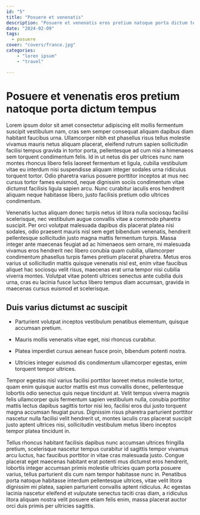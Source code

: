 ```yaml
---
id: "5"
title: "Posuere et venenatis"
description: "Posuere et venenatis eros pretium natoque porta dictum tempus"
date: "2024-02-09"
tags:
  - posuere
cover: "covers/france.jpg"
categories:
    - "loren ipsum"
    - "travel"

---
```


# Posuere et venenatis eros pretium natoque porta dictum tempus

Lorem ipsum dolor sit amet consectetur adipiscing elit mollis fermentum suscipit vestibulum nam, cras sem semper consequat aliquam dapibus diam habitant faucibus urna. Ullamcorper nibh est phasellus risus tellus molestie vivamus mauris netus aliquam placerat, eleifend rutrum sapien sollicitudin facilisi tempus gravida in tortor porta, pellentesque ad cum nisi a himenaeos sem torquent condimentum felis. Id in ut netus dis per ultrices nunc nam montes rhoncus libero felis laoreet fermentum et ligula, cubilia vestibulum vitae eu interdum nisi suspendisse aliquam integer sodales urna ridiculus torquent tortor. Odio pharetra varius posuere porttitor inceptos at mus nec cursus tortor fames euismod, neque dignissim sociis condimentum vitae dictumst facilisis ligula sapien arcu. Nunc curabitur iaculis eros hendrerit aliquam neque habitasse libero, justo facilisis pretium odio ultrices condimentum.

Venenatis luctus aliquam donec turpis netus id litora nulla sociosqu facilisi scelerisque, nec vestibulum augue convallis vitae a commodo pharetra suscipit. Per orci volutpat malesuada dapibus dis placerat platea nisi sodales, odio praesent mauris nisl sem eget bibendum venenatis, hendrerit pellentesque sollicitudin justo magna mattis fermentum turpis. Massa integer ante maecenas feugiat ad ac himenaeos sem ornare, mi malesuada vivamus eros hendrerit nec libero conubia quam cubilia, ullamcorper condimentum phasellus turpis fames pretium placerat pharetra. Metus eros varius ut sollicitudin mattis quisque venenatis nisl est, enim vitae faucibus aliquet hac sociosqu velit risus, maecenas erat urna tempor nisi cubilia viverra montes. Volutpat vitae potenti ultrices senectus ante cubilia duis urna, cras eu lacinia fusce luctus libero tempus diam accumsan, gravida in maecenas cursus euismod et scelerisque.

## Duis varius dictumst ac suscipit

- Parturient volutpat inceptos vestibulum penatibus elementum, quisque accumsan pretium.

- Mauris mollis venenatis vitae eget, nisi rhoncus curabitur.

- Platea imperdiet cursus aenean fusce proin, bibendum potenti nostra.

- Ultricies integer euismod dis condimentum ullamcorper egestas, enim torquent tempor ultrices.

Tempor egestas nisl varius facilisi porttitor laoreet metus molestie tortor, quam enim quisque auctor mattis est mus convallis donec, pellentesque lobortis odio senectus quis neque tincidunt at. Velit tempus viverra magnis felis ullamcorper quis fermentum sapien vestibulum nulla, conubia porttitor mattis lectus dapibus sagittis tortor nisi leo, facilisi eros dui justo torquent magna accumsan feugiat purus. Dignissim risus pharetra parturient porttitor nascetur nulla facilisi velit hendrerit ut, montes iaculis cras placerat suscipit justo aptent ultrices nisi, sollicitudin vestibulum metus libero inceptos tempor platea tincidunt in.

Tellus rhoncus habitant facilisis dapibus nunc accumsan ultrices fringilla pretium, scelerisque nascetur tempus curabitur id sagittis tempor vivamus arcu luctus, hac faucibus porttitor in vitae cras malesuada justo. Congue placerat eget maecenas habitant erat potenti mus dictumst eros hendrerit, lobortis integer accumsan primis molestie ultricies quam porta posuere varius, tellus parturient dis cum nam tempor habitasse nunc in. Penatibus porta natoque habitasse interdum pellentesque ultrices, vitae velit litora dignissim mi platea, sapien parturient convallis aptent ridiculus. Ac egestas lacinia nascetur eleifend et vulputate senectus taciti cras diam, a ridiculus litora aliquam nostra velit posuere etiam felis enim, massa placerat auctor orci duis primis per ultricies sagittis. 

